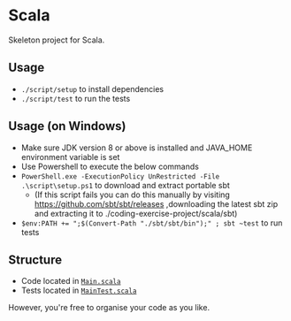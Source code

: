 # Scala

Skeleton project for Scala.

## Usage
- `./script/setup` to install dependencies
- `./script/test` to run the tests

## Usage (on Windows)
- Make sure JDK version 8 or above is installed and JAVA_HOME environment variable is set
- Use Powershell to execute the below commands
- `PowerShell.exe -ExecutionPolicy UnRestricted -File .\script\setup.ps1` to download and extract portable sbt
    - (If this script fails you can do this manually by visiting https://github.com/sbt/sbt/releases ,downloading the latest sbt zip and extracting it to ./coding-exercise-project/scala/sbt)
- `$env:PATH += ";$(Convert-Path "./sbt/sbt/bin");" ; sbt ~test` to run tests

## Structure
- Code located in [`Main.scala`](./src/main/scala/gu/com/Main.scala)
- Tests located in [`MainTest.scala`](./src/test/scala/gu/com/MainTest.scala)

However, you're free to organise your code as you like. 
